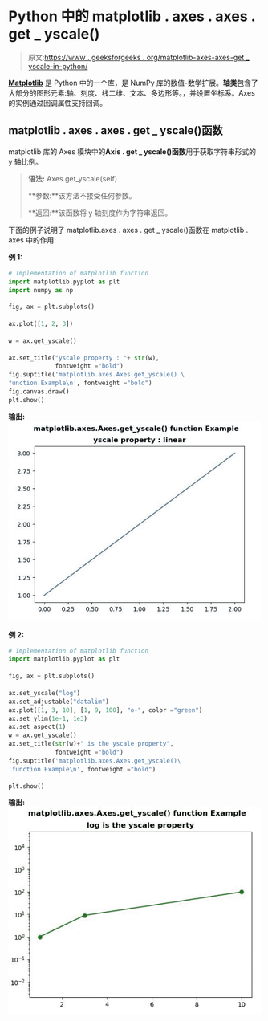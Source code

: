 # Python 中的 matplotlib . axes . axes . get _ yscale()

> 原文:[https://www . geeksforgeeks . org/matplotlib-axes-axes-get _ yscale-in-python/](https://www.geeksforgeeks.org/matplotlib-axes-axes-get_yscale-in-python/)

**[Matplotlib](https://www.geeksforgeeks.org/python-introduction-matplotlib/)** 是 Python 中的一个库，是 NumPy 库的数值-数学扩展。**轴类**包含了大部分的图形元素:轴、刻度、线二维、文本、多边形等。，并设置坐标系。Axes 的实例通过回调属性支持回调。

## matplotlib . axes . axes . get _ yscale()函数

matplotlib 库的 Axes 模块中的**Axis . get _ yscale()函数**用于获取字符串形式的 y 轴比例。

> **语法:** Axes.get_yscale(self)
> 
> **参数:**该方法不接受任何参数。
> 
> **返回:**该函数将 y 轴刻度作为字符串返回。

下面的例子说明了 matplotlib.axes . axes . get _ yscale()函数在 matplotlib . axes 中的作用:

**例 1:**

```py
# Implementation of matplotlib function
import matplotlib.pyplot as plt
import numpy as np

fig, ax = plt.subplots()

ax.plot([1, 2, 3])

w = ax.get_yscale()

ax.set_title("yscale property : "+ str(w),
             fontweight ="bold")
fig.suptitle('matplotlib.axes.Axes.get_yscale() \
function Example\n', fontweight ="bold")
fig.canvas.draw()
plt.show()
```

**输出:**
![](img/78ab2f132c9f738544dd81ce30d6c8cd.png)

**例 2:**

```py
# Implementation of matplotlib function
import matplotlib.pyplot as plt

fig, ax = plt.subplots()

ax.set_yscale("log")
ax.set_adjustable("datalim")
ax.plot([1, 3, 10], [1, 9, 100], "o-", color ="green")
ax.set_ylim(1e-1, 1e3)
ax.set_aspect(1)
w = ax.get_yscale()
ax.set_title(str(w)+" is the yscale property",
             fontweight ="bold")
fig.suptitle('matplotlib.axes.Axes.get_yscale()\
 function Example\n', fontweight ="bold")

plt.show()
```

**输出:**
![](img/4d8fbd9b312d96359a4f7818b53927e1.png)